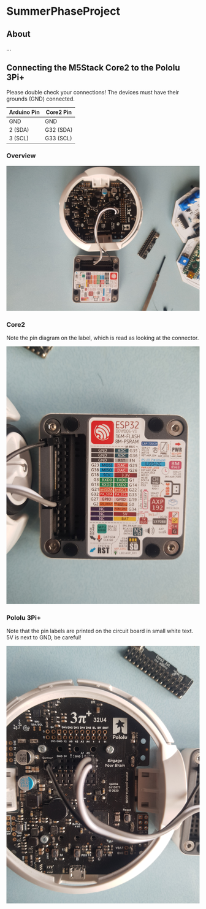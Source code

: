 # SummerPhaseProject

## About

...

## Connecting the M5Stack Core2 to the Pololu 3Pi+

Please double check your connections!  The devices must have their grounds (GND) connected.

| Arduino Pin | Core2 Pin |
|-------------|-----------|
| GND         | GND       |
| 2 (SDA)     | G32 (SDA) |
| 3 (SCL)     | G33 (SCL) |

### Overview
<p align="center">
<img src="https://github.com/paulodowd/SummerPhaseProject/blob/main/Images/c.jpg?raw=true", width=800>
  </p>

### Core2
Note the pin diagram on the label, which is read as looking at the connector.
<p align="center">
<img src="https://github.com/paulodowd/SummerPhaseProject/blob/main/Images/a.jpg?raw=true", width=800>
  </p>

### Pololu 3Pi+
Note that the pin labels are printed on the circuit board in small white text.  5V is next to GND, be careful!
<p align="center">
<img src="https://github.com/paulodowd/SummerPhaseProject/blob/main/Images/b.jpg?raw=true", width=800>
  </p>
  

